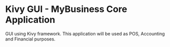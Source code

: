 # Kivy GUI - MyBusiness Core Application
GUI using Kivy framework. This application will be used as POS, Accounting and Financial purposes.
